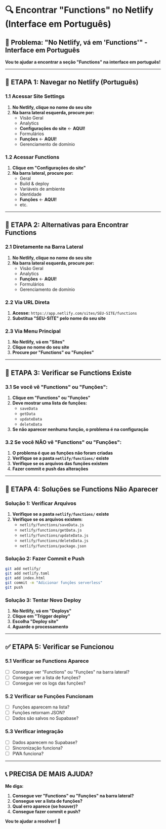 # 🔍 Encontrar "Functions" no Netlify (Interface em Português)

## 🎯 **Problema: "No Netlify, vá em 'Functions'" - Interface em Português**

**Vou te ajudar a encontrar a seção "Functions" na interface em português!**

---

## 📍 **ETAPA 1: Navegar no Netlify (Português)**

### **1.1 Acessar Site Settings**
1. **No Netlify, clique no nome do seu site**
2. **Na barra lateral esquerda, procure por:**
   - Visão Geral
   - Analytics
   - **Configurações do site** ← **AQUI!**
   - Formulários
   - **Funções** ← **AQUI!**
   - Gerenciamento de domínio

### **1.2 Acessar Functions**
1. **Clique em "Configurações do site"**
2. **Na barra lateral, procure por:**
   - Geral
   - Build & deploy
   - Variáveis de ambiente
   - Identidade
   - **Funções** ← **AQUI!**
   - etc.

---

## 🔧 **ETAPA 2: Alternativas para Encontrar Functions**

### **2.1 Diretamente na Barra Lateral**
1. **No Netlify, clique no nome do seu site**
2. **Na barra lateral esquerda, procure por:**
   - Visão Geral
   - Analytics
   - **Funções** ← **AQUI!**
   - Formulários
   - Gerenciamento de domínio

### **2.2 Via URL Direta**
1. **Acesse:** `https://app.netlify.com/sites/SEU-SITE/functions`
2. **Substitua "SEU-SITE" pelo nome do seu site**

### **2.3 Via Menu Principal**
1. **No Netlify, vá em "Sites"**
2. **Clique no nome do seu site**
3. **Procure por "Functions" ou "Funções"**

---

## 🧪 **ETAPA 3: Verificar se Functions Existe**

### **3.1 Se você vê "Functions" ou "Funções":**
1. **Clique em "Functions" ou "Funções"**
2. **Deve mostrar uma lista de funções:**
   - `saveData`
   - `getData`
   - `updateData`
   - `deleteData`
3. **Se não aparecer nenhuma função, o problema é na configuração**

### **3.2 Se você NÃO vê "Functions" ou "Funções":**
1. **O problema é que as funções não foram criadas**
2. **Verifique se a pasta `netlify/functions/` existe**
3. **Verifique se os arquivos das funções existem**
4. **Fazer commit e push das alterações**

---

## 🚀 **ETAPA 4: Soluções se Functions Não Aparecer**

### **Solução 1: Verificar Arquivos**
1. **Verifique se a pasta `netlify/functions/` existe**
2. **Verifique se os arquivos existem:**
   - `netlify/functions/saveData.js`
   - `netlify/functions/getData.js`
   - `netlify/functions/updateData.js`
   - `netlify/functions/deleteData.js`
   - `netlify/functions/package.json`

### **Solução 2: Fazer Commit e Push**
```bash
git add netlify/
git add netlify.toml
git add index.html
git commit -m "Adicionar funções serverless"
git push
```

### **Solução 3: Tentar Novo Deploy**
1. **No Netlify, vá em "Deploys"**
2. **Clique em "Trigger deploy"**
3. **Escolha "Deploy site"**
4. **Aguarde o processamento**

---

## ✅ **ETAPA 5: Verificar se Funcionou**

### **5.1 Verificar se Functions Aparece**
- [ ] Consegue ver "Functions" ou "Funções" na barra lateral?
- [ ] Consegue ver a lista de funções?
- [ ] Consegue ver os logs das funções?

### **5.2 Verificar se Funções Funcionam**
- [ ] Funções aparecem na lista?
- [ ] Funções retornam JSON?
- [ ] Dados são salvos no Supabase?

### **5.3 Verificar integração**
- [ ] Dados aparecem no Supabase?
- [ ] Sincronização funciona?
- [ ] PWA funciona?

---

## 📞 **PRECISA DE MAIS AJUDA?**

**Me diga:**
1. **Consegue ver "Functions" ou "Funções" na barra lateral?**
2. **Consegue ver a lista de funções?**
3. **Qual erro aparece (se houver)?**
4. **Consegue fazer commit e push?**

**Vou te ajudar a resolver!** 🚀


